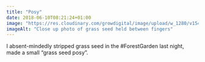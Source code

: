 ```yaml
---
title: "Posy"
date: 2018-06-10T08:21:24+01:00
image: "https://res.cloudinary.com/growdigital/image/upload/w_1280/v1544219589/posy-41799074555.jpg"
imageAlt: "Close up photo of grass seed held between fingers"
---
```


I absent-mindedly stripped grass seed in the #ForestGarden last night, made a small “grass seed posy”.
